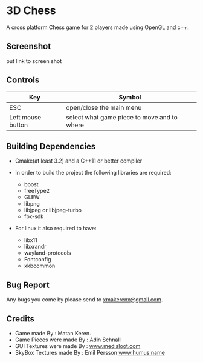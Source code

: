 # 3D Chess
A cross platform Chess game for 2 players made using OpenGL and c++.

## Screenshot

put link to screen shot

## Controls
| Key | Symbol |
| --- | --- |
|ESC| open/close the main menu |
|Left mouse button| select what game piece to move and to where |

## Building Dependencies
* Cmake(at least 3.2) and a C++11 or better compiler  
* In order to build the project the following libraries are required:   
  * boost  
  * freeType2  
  * GLEW  
  * libpng  
  * libjpeg or libjpeg-turbo 
  * fbx-sdk  
  
* For linux it also required to have:  
  * libx11  
  * libxrandr  
  * wayland-protocols
  * Fontconfig  
  * xkbcommon

## Bug Report
Any bugs you come by please send to xmakerenx@gmail.com.

## Credits

* Game made By : Matan Keren.  
* Game Pieces were made By : Adin Schnall  
* GUI Textures were made By : www.medialoot.com  
* SkyBox Textures made By : Emil Persson www.humus.name  
